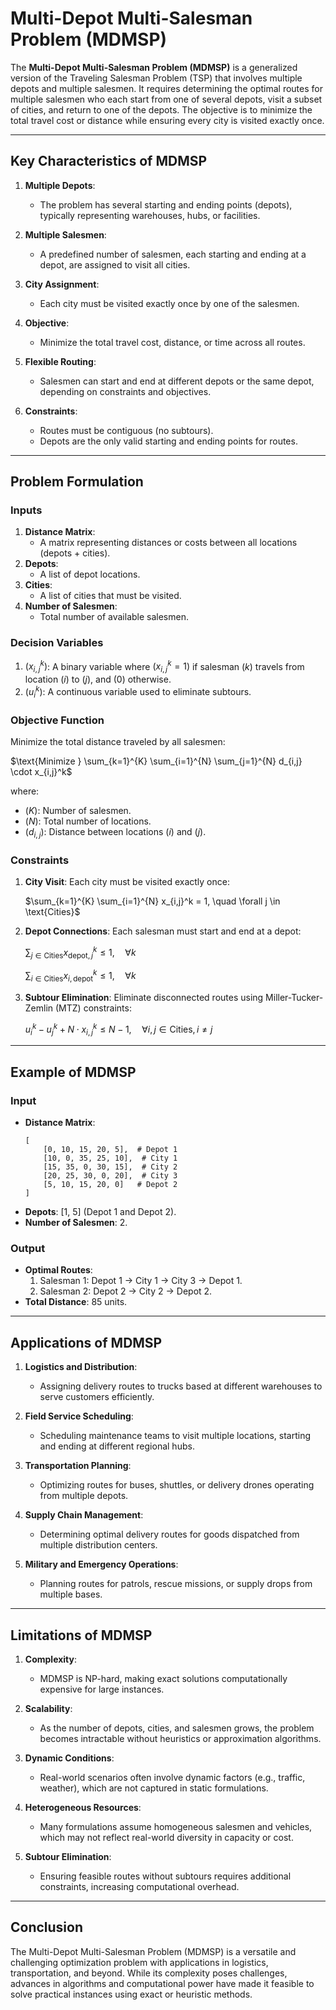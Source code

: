 # Multi-Depot Multi-Salesman Problem (MDMSP)

The **Multi-Depot Multi-Salesman Problem (MDMSP)** is a generalized version of the Traveling Salesman Problem (TSP) that involves multiple depots and multiple salesmen. It requires determining the optimal routes for multiple salesmen who each start from one of several depots, visit a subset of cities, and return to one of the depots. The objective is to minimize the total travel cost or distance while ensuring every city is visited exactly once.

---

## Key Characteristics of MDMSP

1. **Multiple Depots**:
   - The problem has several starting and ending points (depots), typically representing warehouses, hubs, or facilities.

2. **Multiple Salesmen**:
   - A predefined number of salesmen, each starting and ending at a depot, are assigned to visit all cities.

3. **City Assignment**:
   - Each city must be visited exactly once by one of the salesmen.

4. **Objective**:
   - Minimize the total travel cost, distance, or time across all routes.

5. **Flexible Routing**:
   - Salesmen can start and end at different depots or the same depot, depending on constraints and objectives.

6. **Constraints**:
   - Routes must be contiguous (no subtours).
   - Depots are the only valid starting and ending points for routes.

---

## Problem Formulation

### Inputs
1. **Distance Matrix**:
   - A matrix representing distances or costs between all locations (depots + cities).
2. **Depots**:
   - A list of depot locations.
3. **Cities**:
   - A list of cities that must be visited.
4. **Number of Salesmen**:
   - Total number of available salesmen.

### Decision Variables
1. $( x_{i,j}^k )$: A binary variable where $( x_{i,j}^k = 1 )$ if salesman $( k )$ travels from location $( i )$ to $( j )$, and $( 0 )$ otherwise.
2. $( u_i^k )$: A continuous variable used to eliminate subtours.

### Objective Function
Minimize the total distance traveled by all salesmen:

$\text{Minimize } \sum_{k=1}^{K} \sum_{i=1}^{N} \sum_{j=1}^{N} d_{i,j} \cdot x_{i,j}^k$

where:
- $( K )$: Number of salesmen.
- $( N )$: Total number of locations.
- $( d_{i,j} )$: Distance between locations $( i )$ and $( j )$.

### Constraints
1. **City Visit**:
   Each city must be visited exactly once:
   
   $\sum_{k=1}^{K} \sum_{i=1}^{N} x_{i,j}^k = 1, \quad \forall j \in \text{Cities}$

2. **Depot Connections**:
   Each salesman must start and end at a depot:
   
   $\sum_{j \in \text{Cities}} x_{\text{depot}, j}^k \leq 1, \quad \forall k$
   
   $\sum_{i \in \text{Cities}} x_{i, \text{depot}}^k \leq 1, \quad \forall k$

4. **Subtour Elimination**:
   Eliminate disconnected routes using Miller-Tucker-Zemlin (MTZ) constraints:
   
   $u_i^k - u_j^k + N \cdot x_{i,j}^k \leq N-1, \quad \forall i, j \in \text{Cities}, i \neq j$

---

## Example of MDMSP

### Input
- **Distance Matrix**:
  ```
  [
      [0, 10, 15, 20, 5],  # Depot 1
      [10, 0, 35, 25, 10],  # City 1
      [15, 35, 0, 30, 15],  # City 2
      [20, 25, 30, 0, 20],  # City 3
      [5, 10, 15, 20, 0]   # Depot 2
  ]
  ```
- **Depots**: [1, 5] (Depot 1 and Depot 2).
- **Number of Salesmen**: 2.

### Output
- **Optimal Routes**:
  1. Salesman 1: Depot 1 -> City 1 -> City 3 -> Depot 1.
  2. Salesman 2: Depot 2 -> City 2 -> Depot 2.
- **Total Distance**: 85 units.

---

## Applications of MDMSP

1. **Logistics and Distribution**:
   - Assigning delivery routes to trucks based at different warehouses to serve customers efficiently.

2. **Field Service Scheduling**:
   - Scheduling maintenance teams to visit multiple locations, starting and ending at different regional hubs.

3. **Transportation Planning**:
   - Optimizing routes for buses, shuttles, or delivery drones operating from multiple depots.

4. **Supply Chain Management**:
   - Determining optimal delivery routes for goods dispatched from multiple distribution centers.

5. **Military and Emergency Operations**:
   - Planning routes for patrols, rescue missions, or supply drops from multiple bases.

---

## Limitations of MDMSP

1. **Complexity**:
   - MDMSP is NP-hard, making exact solutions computationally expensive for large instances.

2. **Scalability**:
   - As the number of depots, cities, and salesmen grows, the problem becomes intractable without heuristics or approximation algorithms.

3. **Dynamic Conditions**:
   - Real-world scenarios often involve dynamic factors (e.g., traffic, weather), which are not captured in static formulations.

4. **Heterogeneous Resources**:
   - Many formulations assume homogeneous salesmen and vehicles, which may not reflect real-world diversity in capacity or cost.

5. **Subtour Elimination**:
   - Ensuring feasible routes without subtours requires additional constraints, increasing computational overhead.

---

## Conclusion

The Multi-Depot Multi-Salesman Problem (MDMSP) is a versatile and challenging optimization problem with applications in logistics, transportation, and beyond. While its complexity poses challenges, advances in algorithms and computational power have made it feasible to solve practical instances using exact or heuristic methods.
